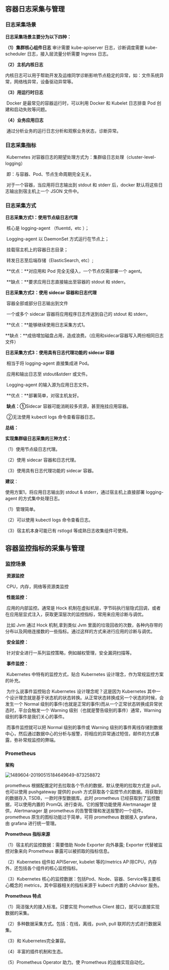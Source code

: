 ## 容器日志采集与管理

### 日志采集场景

**日志采集场景主要分为以下四种：** 

**（1）集群核心组件日志**
    审计需要 kube-apiserver 日志，诊断调度需要 kube-scheduler 日志，接入层流量分析需要 Ingress 日志。

**（2）主机内核日志**

​    内核日志可以用于帮助开发及运维同学诊断影响节点稳定的异常，如：文件系统异常，网络栈异常，设备驱动异常等。

**（3）用运行时日志**

​    Docker 是最常见的容器运行时，可以利用 Docker 和 Kubelet 日志排查 Pod 创建和启动失败等问题。

**（4）业务应用日志**

​    通过分析业务的运行日志分析和观察业务状态，诊断异常。

### **日志采集指标** 

​    Kubernetes 对容器日志的期望处理方式为：集群级日志处理（cluster-level-logging）

​    即：与容器、Pod、节点生命周期完全无关。

​    对于一个容器，当应用将日志输出到 stdout 和 stderr 后，docker 默认将这些日志输出到宿主机上一个 JSON 文件中。

### 日志采集方式

 **日志采集方式1：使用节点级日志代理**

​    核心是 logging-agent （fluentd，etc ）；

​    Logging-agent 以 DaemonSet 方式运行在节点上；

​    挂载宿主机上的容器日志目录；

​    转发日志至后端存储（ElasticSearch, etc）;

​    **优点：**对应用和 Pod 完全无侵入，一个节点仅需部署一个 agent。

​    **缺点：**要求应用日志直接输出至容器的 stdout 和 stderr。 

**日志采集方式2：使用 sidecar 容器和日志代理**

​    容器全部或部分日志输出到文件

​    一个或多个 sidecar 容器将应用程序日志传送到自己的 stdout 和 stderr。

​    **优点：**能够继续使用日志采集方式1。

​    **缺点：**成倍增加磁盘占用，造成浪费。（应用和sidecar容器写入两份相同日志文件）

**日志采集方式3：使用具有日志代理功能的 sidecar 容器**

​    相当于将 logging-agent 直接集成进 Pod。

​    应用和输出日志至 stdout&stderr 或文件。

​    Logging-agent 的输入源为应用日志文件。

​    **优点：**部署简单，对宿主机友好。

​    **缺点：①**Sidecar 容器可能消耗较多资源，甚至拖挂应用容器。

​         	 ②无法使用 kubectl logs 命令查看容器日志。

**总结：**

**实现集群级日志采集的三种方式：**

（1）使用节点级日志代理。

（2）使用 sidecar 容器和日志代理。

（3）使用具有日志代理功能的 sidecar 容器。

**建议**：

使用方案1，将应用日志输出到 stdout & stderr，通过宿主机上直接部署 logging-agent 的方式集中处理日志。

（1）管理简单。

（2）可以使用 kubectl logs 命令查看日志。

（3）宿主机本身可能已有 rstlogd 等成熟日志收集组件可使用。

## 容器监控指标的采集与管理

### 监控场景

​	**资源监控**

​	CPU，内存，网络等资源类监控

​    **性能监控：**

​    应用的内部监控。通常是 Hock 机制在虚拟机层，字节码执行层隐式回调，或者在应用层显式注入，获取更深层次的监控指标，常用来应用诊断与调优。

​    比如 Jvm 通过 Hock 机制,拿到类似 Jvm 里面的垃圾回收的次数，各种内存带的分布以及网络连接数的一些指标。通过这样的方式来进行应用的诊断与调优。

​    **安全监控：**

​    针对安全进行一系列监控策略，例如越权管理，安全漏洞扫描等。

​    **事件监控：**

​    Kubernetes 中特有的监控方式，贴合 Kubernetes 设计理念，作为常规监控方案的补充。

​    为什么说事件监控贴合 Kubernetes 设计理念呢？这是因为 Kubernetes 其中一个设计理念就是基于状态机的状态转换。从正常状态转换成另一个状态的时候，会发生一个 Normal 级别的事件(也就是正常的事件)而从一个正常状态转换成异常状态时，平台会触发一个 Warning 级别（也就是警告级别的事件）通常，Warning 级别的事件是我们关心的事件。

​    而事件监控就可以把 Normal 级别的事件或 Warning 级别的事件离线存储到数据中心，然后通过数据中心的分析与报警，将相应的异常通过短信，邮件的方式暴露，弥补常规监控的弊端。

### Prometheus

**架构**

![1489604-20190515184649649-873258872](/Users/yanjigang01/Golang-Backend/云原生/image/1489604-20190515184649649-873258872.png)

prometheus 根据配置定时去拉取各个节点的数据，默认使用的拉取方式是 pull，也可以使用 pushgateway 提供的 push 方式获取各个监控节点的数据。将获取到的数据存入 TSDB，一款时序型数据库。此时 prometheus 已经获取到了监控数据，可以使用内置的 PromQL 进行查询。它的报警功能使用 Alertmanager 提供，Alertmanager 是 prometheus 的告警管理和发送报警的一个组件。prometheus 原生的图标功能过于简单，可将 prometheus 数据接入 grafana，由 grafana 进行统一管理。

**Prometheus 指标来源**

（1）宿主机的监控数据：需要借助 Node Exporter 向外暴露; Exporter 代替被监控对象来向 Prometheus 暴露可以被抓取的指标信息。

（2）Kubernetes 组件如 APIServer, kubelet 等的/metrics AP:除CPU，内存外，还包括各个组件的核心监控指标。

（3）Kubernetes 核心的监控数据：包括Pod、Node、容器、Service等主要核心概念的 metrics，其中容器相关的指标来源于 kubectl 内置的 cAdvisor 服务。

**Prometheus 特点**

（1）简洁强大的接入标准。只要实现 Promethus Client 接口，就可以直接实现数据的采集。

（2）多种数据采集方式。包括：在线，离线，push, pull 联邦的方式进行数据采集。

（3）和 Kubernetes完全兼容。

（4）丰富的插件机制和生态。

（5）Prometheus Operator 助力。使 Prometheus 的运维实现自动化。

